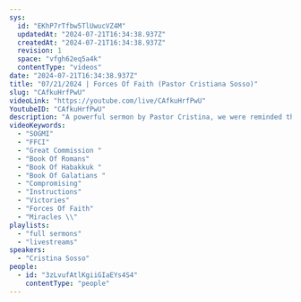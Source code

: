 ```yaml
---
sys:
  id: "EKhP7rTfbw5TlUwucVZ4M"
  updatedAt: "2024-07-21T16:34:38.937Z"
  createdAt: "2024-07-21T16:34:38.937Z"
  revision: 1
  space: "vfgh62eq5a4k"
  contentType: "videos"
date: "2024-07-21T16:34:38.937Z"
title: "07/21/2024 | Forces Of Faith (Pastor Cristiana Sosso)"
slug: "CAfkuHrfPwU"
videoLink: "https://youtube.com/live/CAfkuHrfPwU"
YoutubeID: "CAfkuHrfPwU"
description: "A powerful sermon by Pastor Cristina, we were reminded that we have been called to serve our Father in Heaven and to spread His word throughout the nations. The state of our country and world has been a direct reflection of our mouths and lack of obedience. Its time for us to ask ourselves, \" Has God called me?\" And if He has, it is time for us to grow up and stop compromising ourselves to our flesh. Its time for us to understand that if our Father has given us this task, don't you think He knows how it will be done or funded? All we have to do is trust Him and step out. Pastor Cristina has given a number of examples of how her obedience and many others has funded out of country missions. No one said that following God's instructions would be a walk in the park, but the trip along the way is so fulfilling. So we need to get out of ourselves and obey His instructions, because there will be repercussions out of our understanding.\nHe will never give up on you, but you giving up on yourself causes Him to step back. This sermon was released at Freedom Fellowship Church International on July 21, 2024 by Pastor Cristina Sosso\n"
videoKeywords:
  - "SOGMI"
  - "FFCI"
  - "Great Commission "
  - "Book Of Romans"
  - "Book Of Habakkuk "
  - "Book Of Galatians "
  - "Compromising"
  - "Instructions"
  - "Victories"
  - "Forces Of Faith"
  - "Miracles \\"
playlists:
  - "full sermons"
  - "livestreams"
speakers:
  - "Cristina Sosso"
people:
  - id: "3zLvufAtlKgiiGIaEYs4S4"
    contentType: "people"
---
```

